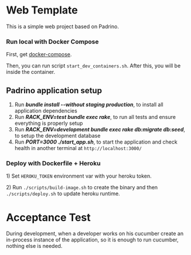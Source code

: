 # Web Template

This is a simple web project based on Padrino.

### Run local with Docker Compose

First, get [docker-compose](https://docs.docker.com/compose/install/).

Then, you can run script `start_dev_containers.sh`. After this, you will be inside the container.

## Padrino application setup

1. Run **_bundle install --without staging production_**, to install all application dependencies
1. Run **_RACK_ENV=test bundle exec rake_**, to run all tests and ensure everything is properly setup
1. Run **_RACK_ENV=development bundle exec rake db:migrate db:seed_**, to setup the development database
1. Run **_PORT=3000 ./start_app.sh_**, to start the application and check health in another terminal at `http://localhost:3000/`

### Deploy with Dockerfile + Heroku

1\) Set `HEROKU_TOKEN` environment var with your heroku token.

2\) Run `./scripts/build-image.sh` to create the binary and then `./scripts/deploy.sh` to update heroku runtime.


# Acceptance Test

During development, when a developer works on his cucumber create an in-process instance of the application, so it is enough to run cucumber, nothing else is needed.
